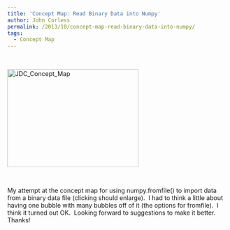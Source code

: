 ```yaml
---
title: 'Concept Map: Read Binary Data into Numpy'
author: John Corless
permalink: /2013/10/concept-map-read-binary-data-into-numpy/
tags:
  - Concept Map
---
```

&nbsp;

[<img class="alignnone size-medium wp-image-4886" alt="JDC_Concept_Map" src="http://teaching.software-carpentry.org/wp-content/uploads/2013/10/JDC_Concept_Map-300x225.jpg" width="300" height="225" />][1]

&nbsp;

My attempt at the concept map for using numpy.fromfile() to import data from a binary data file (clicking should enlarge).  I had to think a little about having one bubble with many bubbles off of it (the options for fromfile).  I think it turned out OK.  Looking forward to suggestions to make it better.  Thanks!

 [1]: http://teaching.software-carpentry.org/wp-content/uploads/2013/10/JDC_Concept_Map.jpg
